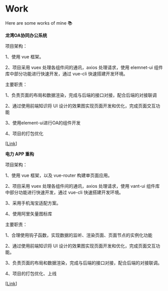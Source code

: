 

# Work

Here are some works of mine :books:

<!-- ## Projects -->


**龙湾OA协同办公系统**

项目架构：

1、使用 vue 框架。

2、项目采用 vuex 处理各组件间的通讯，axios 处理请求，使用 elemnet-ui 组件库中部分功能进行快速开发，通过 vue-cli 快速搭建开发环境。


主要职责：

1、负责页面的布局和数据渲染，完成与后端的接口对接，配合后端的对接联调

2、通过使用前端知识将 UI 设计的效果图实现页面开发和优化，完成页面交互功能

3、使用element-ui进行OA的组件开发

4、项目的打包优化

[[Link](https://github.com/wmzwq/vuepress-myblog)]


**电力 APP 重构**

项目架构：

1、使用 vue 框架，以及 vue-router 构建单页面应用。

2、项目采用 vuex 处理各组件间的通讯，axios 处理请求，使用 vant-ui 组件库中部分功能进行快速开发，通过 vue-cli 快速搭建开发环境。

3、采用手机淘宝适配方案。

4、使用阿里矢量图标库

主要职责：

1、合理使用钩子函数，实现数据的监听、渲染页面、页面节点的实例化功能

2、通过使用前端知识将 UI 设计的效果图实现页面开发和优化，完成页面交互功能。

3、负责页面的布局和数据渲染，完成与后端的接口对接，配合后端的对接联调。

4、项目的打包优化、上线

[[Link](https://github.com/wmzwq/vuepress-myblog)]


